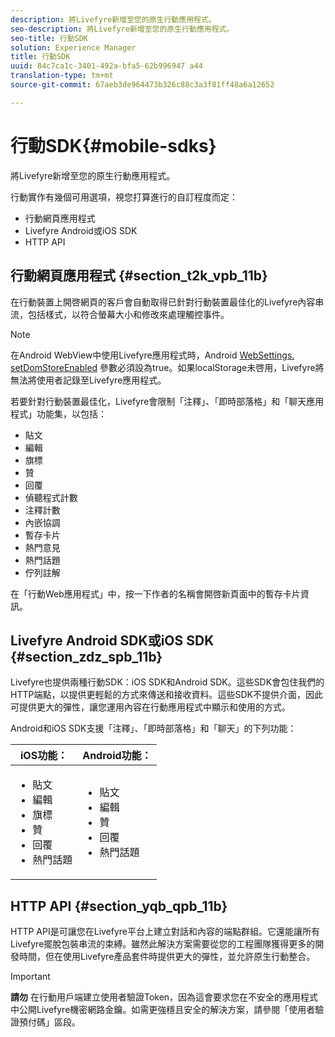```yaml
---
description: 將Livefyre新增至您的原生行動應用程式。
seo-description: 將Livefyre新增至您的原生行動應用程式。
seo-title: 行動SDK
solution: Experience Manager
title: 行動SDK
uuid: 84c7ca1c-3401-492a-bfa5-62b996947 a44
translation-type: tm+mt
source-git-commit: 67aeb3de964473b326c88c3a3f81ff48a6a12652

---
```



# 行動SDK{#mobile-sdks}

將Livefyre新增至您的原生行動應用程式。

行動實作有幾個可用選項，視您打算進行的自訂程度而定：

* 行動網頁應用程式
* Livefyre Android或iOS SDK
* HTTP API

## 行動網頁應用程式 {#section_t2k_vpb_11b}

在行動裝置上開啓網頁的客戶會自動取得已針對行動裝置最佳化的Livefyre內容串流，包括樣式，以符合螢幕大小和修改來處理觸控事件。

>[!NOTE]
>
>在Android WebView中使用Livefyre應用程式時，Android [WebSettings. setDomStoreEnabled](https://developer.android.com/reference/android/webkit/WebSettings.html) 參數必須設為true。如果localStorage未啓用，Livefyre將無法將使用者記錄至Livefyre應用程式。

若要針對行動裝置最佳化，Livefyre會限制「注釋」、「即時部落格」和「聊天應用程式」功能集，以包括：

* 貼文
* 編輯
* 旗標
* 贊
* 回覆
* 偵聽程式計數
* 注釋計數
* 內嵌協調
* 暫存卡片
* 熱門意見
* 熱門話題
* 佇列註解

在「行動Web應用程式」中，按一下作者的名稱會開啓新頁面中的暫存卡片資訊。

## Livefyre Android SDK或iOS SDK {#section_zdz_spb_11b}

Livefyre也提供兩種行動SDK：iOS SDK和Android SDK。這些SDK會包住我們的HTTP端點，以提供更輕鬆的方式來傳送和接收資料。這些SDK不提供介面，因此可提供更大的彈性，讓您運用內容在行動應用程式中顯示和使用的方式。

Android和iOS SDK支援「注釋」、「即時部落格」和「聊天」的下列功能：

| iOS功能： | Android功能： |
|--- |--- |
| <ul><li> 貼文 </li><li>編輯 </li><li>旗標 </li><li>贊 </li><li>回覆 </li><li>熱門話題</li></ul> | <ul><li>貼文 </li><li>編輯 </li><li>贊 </li><li>回覆 </li><li>熱門話題</li></ul> |

## HTTP API {#section_yqb_qpb_11b}

HTTP API是可讓您在Livefyre平台上建立對話和內容的端點群組。它還能讓所有Livefyre擺脫包裝串流的束縛。雖然此解決方案需要從您的工程團隊獲得更多的開發時間，但在使用Livefyre產品套件時提供更大的彈性，並允許原生行動整合。

>[!IMPORTANT]
>
>**請勿** 在行動用戶端建立使用者驗證Token，因為這會要求您在不安全的應用程式中公開Livefyre機密網路金鑰。如需更強穩且安全的解決方案，請參閱「使用者驗證預付碼」區段。

